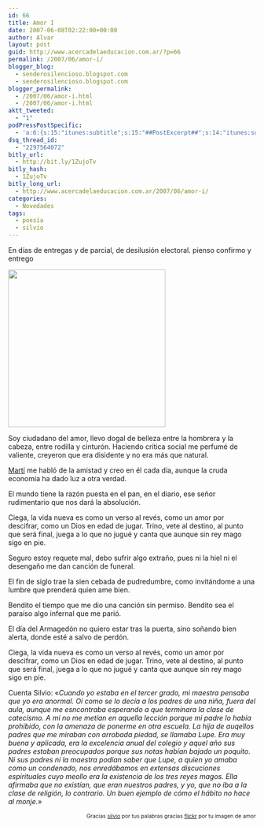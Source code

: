 ```yaml
---
id: 66
title: Amor I
date: 2007-06-08T02:22:00+00:00
author: Alvar
layout: post
guid: http://www.acercadelaeducacion.com.ar/?p=66
permalink: /2007/06/amor-i/
blogger_blog:
  - senderosilencioso.blogspot.com
  - senderosilencioso.blogspot.com
blogger_permalink:
  - /2007/06/amor-i.html
  - /2007/06/amor-i.html
aktt_tweeted:
  - "1"
podPressPostSpecific:
  - 'a:6:{s:15:"itunes:subtitle";s:15:"##PostExcerpt##";s:14:"itunes:summary";s:15:"##PostExcerpt##";s:15:"itunes:keywords";s:17:"##WordPressCats##";s:13:"itunes:author";s:10:"##Global##";s:15:"itunes:explicit";s:7:"Default";s:12:"itunes:block";s:7:"Default";}'
dsq_thread_id:
  - "2297564072"
bitly_url:
  - http://bit.ly/1ZujoTv
bitly_hash:
  - 1ZujoTv
bitly_long_url:
  - http://www.acercadelaeducacion.com.ar/2007/06/amor-i/
categories:
  - Novedades
tags:
  - poesía
  - silvio
---
```

En días de entregas y de parcial, de desilusión electoral.
pienso confirmo y entrego

<a href="http://farm2.static.flickr.com/1300/532074100_f737657e7d.jpg?v=0"><img src="http://farm2.static.flickr.com/1300/532074100_f737657e7d.jpg?v=0" style="cursor: pointer; width: 320px" border="0" /></a>

Soy ciudadano del amor,
llevo dogal de belleza
entre la hombrera y la cabeza,
entre rodilla y cinturón.
Haciendo crítica social
me perfumé de valiente,
creyeron que era disidente
y no era más que natural.

<a href="http://www.patriagrande.net/cuba/jose.marti/index.html">Martí</a> me habló de la    amistad
y creo en él cada día,
aunque la cruda economía
ha dado luz a otra verdad.

El mundo tiene la razón
puesta en el pan, en el diario,
ese señor rudimentario
que nos dará la absolución.

Ciega,
la vida nueva es
como un verso al revés,
como un amor por descifrar,
como un Dios en edad de jugar.
Trino,
vete al destino, al punto que será final,
juega a lo que no jugué
y canta que aunque sin rey mago
sigo en pie.

Seguro estoy requete mal,
debo sufrir algo extraño,
pues ni la hiel ni el desengaño
me dan canción de funeral.

El fin de siglo trae la sien
cebada de pudredumbre,
como invitándome a una lumbre
que prenderá quien ame bien.

Bendito el tiempo que me dio
una canción sin permiso.
Bendito sea el paraíso
algo infernal que me parió.

El día del Armagedón
no quiero estar tras la puerta,
sino soñando bien alerta,
donde esté a salvo de perdón.

Ciega,
la vida nueva es
como un verso al revés,
como un amor por descifrar,
como un Dios en edad de jugar.
Trino,
vete al destino, al punto que será final,
juega a lo que no jugué
y canta que aunque sin rey mago
sigo en pie.

Cuenta Silvio: «<cite>Cuando yo estaba en el tercer grado, mi maestra pensaba que yo era anormal. Oí como se lo decía a los padres de una niña, fuera del aula, aunque me esncontraba esperando a que terminara la clase de catecísmo. A mi no me metían en aquella lección porque mi padre lo había prohibido, con la amenaza de ponerme en otra escuela. La hija de auqellos padres que me miraban con arrobada piedad, se llamaba Lupe. Era muy buena y aplicada, era la excelencia anual del colegio y aquel año sus padres estaban preocupados porque sus notas habían bajado un poquito. Ni sus padres ni la maestra podían saber que Lupe, a quien yo amaba como un condenado, nos enredábamos en extensas discuciones espirituales cuyo meollo era la existencia de los tres reyes magos. Ella afirmaba que no existían, que eran nuestros padres, y yo, que no iba a la clase de religión, lo contrario. Un buen ejemplo de cómo el hábito no hace al monje.</cite>»

<p style="text-align: right"><span style="font-size: 78%">Gracias <a href="http://www.patriagrande.net/cuba/silvio.rodriguez/discografia/silvio.shtml">silvio</a> por tus palabras
gracias <a href="http://www.flickr.com">flickr</a> por tu imagen de amor</span>